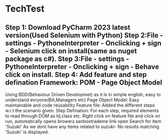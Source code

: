 # TechTest
Step 1: Download PyCharm 2023 latest version(Used Selenium with Python)
Step 2:File - settings - PythoneInterpreter - Onclicking + sign - Selenium click on install(same as nuget package as c#).
Step 3:File - settings - PythoneInterpreter - Onclicking + sign - Behave click on install.
Step 4: Add feature and step defination
Framework: POM - Page Object Model
---------------------------------------
Using BDD(Behaviour Driven Developmet) as it is in simple english, easy to understand evryone(BA,Managers etc)
Page Object Model: Easy maintainable and code reusability
Feature file: Added the different steps w.r.t the scenario given.
Step Defination: For each step, required elements to read through DOM as Id,class etc.
Right click on feature file and click on run, automatically opens browers sanboxtrademe link open
Search for item 'Suzuki'
As we dont have any items related to suzuki- No results matching 'Suzuki' is displayed.
